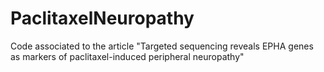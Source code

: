 # PaclitaxelNeuropathy
Code associated to the article "Targeted sequencing reveals EPHA genes as markers of paclitaxel-induced peripheral neuropathy"
